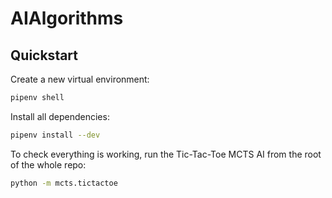 # AIAlgorithms
## Quickstart

Create a new virtual environment:

```bash
pipenv shell
```

Install all dependencies:

```bash
pipenv install --dev
```

To check everything is working, run the Tic-Tac-Toe MCTS AI from the root of the whole repo:

```bash
python -m mcts.tictactoe
```